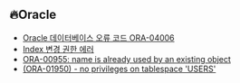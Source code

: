 ## 🔥Oracle
- [Oracle 데이터베이스 오류 코드 ORA-04006](./auto-seq.md)
- [Index 변경 권한 에러](./index.md)
- [ORA-00955: name is already used by an existing object](./table-already.md)
- [(ORA-01950) - no privileges on tablespace 'USERS'](./user-error.md)
